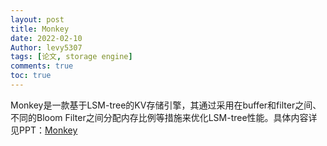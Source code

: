 ```yaml
---
layout: post
title: Monkey
date: 2022-02-10
Author: levy5307
tags: [论文, storage engine]
comments: true
toc: true
---
```


Monkey是一款基于LSM-tree的KV存储引擎，其通过采用在buffer和filter之间、不同的Bloom Filter之间分配内存比例等措施来优化LSM-tree性能。具体内容详见PPT：[Monkey](https://github.com/levy5307/blog/blob/master/_posts/paper/Monkey.pptx)

